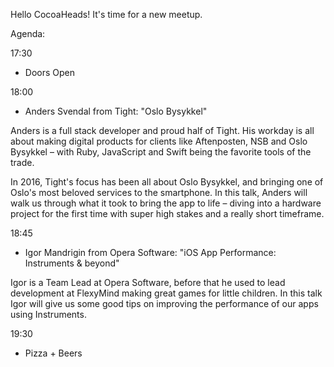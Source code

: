 Hello CocoaHeads! It's time for a new meetup.

Agenda:

17:30
- Doors Open

18:00
- Anders Svendal from Tight: "Oslo Bysykkel"

Anders is a full stack developer and proud half of Tight. His workday is all about making digital products for clients like Aftenposten, NSB and Oslo Bysykkel – with Ruby, JavaScript and Swift being the favorite tools of the trade.   

In 2016, Tight's focus has been all about Oslo Bysykkel, and bringing one of Oslo's most beloved services to the smartphone. In this talk, Anders will walk us through what it took to bring the app to life – diving into a hardware project for the first time with super high stakes and a really short timeframe. 


18:45
- Igor Mandrigin from Opera Software: "iOS App Performance: Instruments & beyond"

Igor is a Team Lead at Opera Software, before that he used to lead development at FlexyMind making great games for little children. In this talk Igor will give us some good tips on improving the performance of our apps using Instruments.

19:30

- Pizza + Beers
